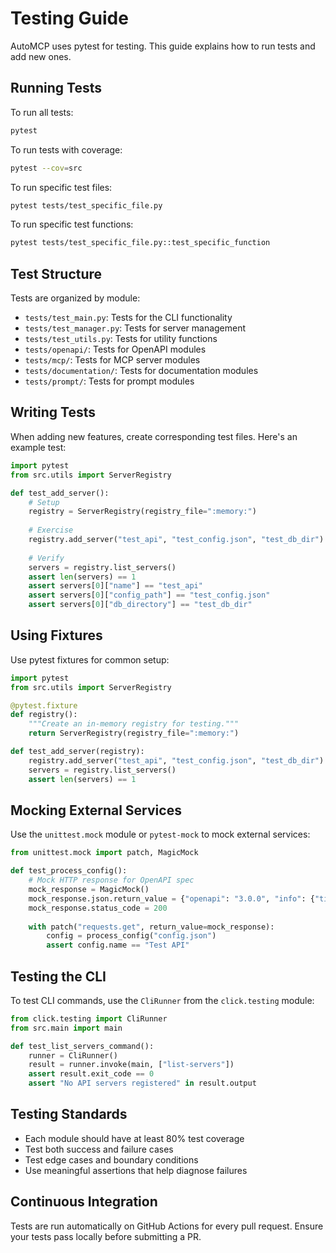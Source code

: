 # Testing Guide

AutoMCP uses pytest for testing. This guide explains how to run tests and add new ones.

## Running Tests

To run all tests:

```bash
pytest
```

To run tests with coverage:

```bash
pytest --cov=src
```

To run specific test files:

```bash
pytest tests/test_specific_file.py
```

To run specific test functions:

```bash
pytest tests/test_specific_file.py::test_specific_function
```

## Test Structure

Tests are organized by module:

- `tests/test_main.py`: Tests for the CLI functionality
- `tests/test_manager.py`: Tests for server management
- `tests/test_utils.py`: Tests for utility functions
- `tests/openapi/`: Tests for OpenAPI modules
- `tests/mcp/`: Tests for MCP server modules
- `tests/documentation/`: Tests for documentation modules
- `tests/prompt/`: Tests for prompt modules

## Writing Tests

When adding new features, create corresponding test files. Here's an example test:

```python
import pytest
from src.utils import ServerRegistry

def test_add_server():
    # Setup
    registry = ServerRegistry(registry_file=":memory:")
    
    # Exercise
    registry.add_server("test_api", "test_config.json", "test_db_dir")
    
    # Verify
    servers = registry.list_servers()
    assert len(servers) == 1
    assert servers[0]["name"] == "test_api"
    assert servers[0]["config_path"] == "test_config.json"
    assert servers[0]["db_directory"] == "test_db_dir"
```

## Using Fixtures

Use pytest fixtures for common setup:

```python
import pytest
from src.utils import ServerRegistry

@pytest.fixture
def registry():
    """Create an in-memory registry for testing."""
    return ServerRegistry(registry_file=":memory:")

def test_add_server(registry):
    registry.add_server("test_api", "test_config.json", "test_db_dir")
    servers = registry.list_servers()
    assert len(servers) == 1
```

## Mocking External Services

Use the `unittest.mock` module or `pytest-mock` to mock external services:

```python
from unittest.mock import patch, MagicMock

def test_process_config():
    # Mock HTTP response for OpenAPI spec
    mock_response = MagicMock()
    mock_response.json.return_value = {"openapi": "3.0.0", "info": {"title": "Test API"}}
    mock_response.status_code = 200
    
    with patch("requests.get", return_value=mock_response):
        config = process_config("config.json")
        assert config.name == "Test API"
```

## Testing the CLI

To test CLI commands, use the `CliRunner` from the `click.testing` module:

```python
from click.testing import CliRunner
from src.main import main

def test_list_servers_command():
    runner = CliRunner()
    result = runner.invoke(main, ["list-servers"])
    assert result.exit_code == 0
    assert "No API servers registered" in result.output
```

## Testing Standards

- Each module should have at least 80% test coverage
- Test both success and failure cases
- Test edge cases and boundary conditions
- Use meaningful assertions that help diagnose failures

## Continuous Integration

Tests are run automatically on GitHub Actions for every pull request. Ensure your tests pass locally before submitting a PR. 
